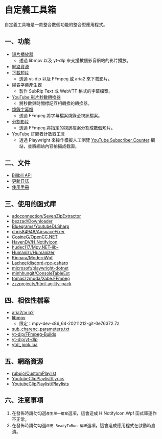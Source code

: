# 自定義工具箱

自定義工具箱是一款整合數個功能的整合型應用程式。

## 一、功能

- [短片播放器](MANUAL.md#一短片播放器)
  - 透過 libmpv 以及 yt-dlp 來支援數個影音網站的影片播放。
- [網路資源](MANUAL.md#二網路資源)
- [下載短片](MANUAL.md#三下載短片)
  - 透過 yt-dlp 以及 FFmpeg 或 aria2 來下載影片。
- [陽春字幕產生器](MANUAL.md#四陽春字幕產生器)
  - 製作 SubRip Text 或 WebVTT 格式的字幕檔案。
- [YouTube 影片秒數轉換器](MANUAL.md#五youtube-影片秒數轉換器)
  - 將秒數與時間標記互相轉換的轉換器。
- [燒錄字幕檔](MANUAL.md#六燒錄字幕檔)
  - 透過 FFmpeg 將字幕檔案燒錄至視訊檔案。
- [分割影片](MANUAL.md#七分割影片)
  - 透過 FFmpeg 將指定的視訊檔案分割成數個短片。
- [YouTube 訂閱者計數器工具](MANUAL.md#八youtube-訂閱者計數器工具)
  - 透過 Playwright 來操作模擬人工瀏覽 [YouTube Subscriber Counter](https://subscribercounter.com) 網站，並將網站內容拍攝成截圖。

## 二、文件

- [Bilibili API](BilibiliApi/README.md)
- [更新日誌](CHANGELOG.md)
- [使用手冊](MANUAL.md)

## 三、使用的函式庫

- [adoconnection/SevenZipExtractor](https://github.com/adoconnection/SevenZipExtractor)
- [bezzad/Downloader](https://github.com/bezzad/Downloader)
- [Bluegrams/YoutubeDLSharp](https://github.com/Bluegrams/YoutubeDLSharp)
- [chris84948/AirspaceFixer](https://github.com/chris84948/AirspaceFixer)
- [CosineG/OpenCC.NET](https://github.com/CosineG/OpenCC.NET)
- [HavenDV/H.NotifyIcon](https://github.com/HavenDV/H.NotifyIcon)
- [hudec117/Mpv.NET-lib-](https://github.com/hudec117/Mpv.NET-lib-)
- [Humanizr/Humanizer](https://github.com/Humanizr/Humanizer)
- [Kinnara/ModernWpf](https://github.com/Kinnara/ModernWpf)
- [Lachee/discord-rpc-csharp](https://github.com/Lachee/discord-rpc-csharp)
- [microsoft/playwright-dotnet](https://github.com/microsoft/playwright-dotnet)
- [minhhungit/ConsoleTableExt](https://github.com/minhhungit/ConsoleTableExt)
- [tomaszzmuda/Xabe.FFmpeg](https://github.com/tomaszzmuda/Xabe.FFmpeg)
- [zzzprojects/html-agility-pack](https://github.com/zzzprojects/html-agility-pack)

## 四、相依性檔案

- [aria2/aria2](https://github.com/aria2/aria2)
- [libmpv](https://sourceforge.net/projects/mpv-player-windows/files/libmpv/)
  - 限定：mpv-dev-x86_64-20211212-git-0e76372.7z
- [sub_charenc_parameters.txt](https://trac.ffmpeg.org/attachment/ticket/2431/sub_charenc_parameters.txt)
- [yt-dlp/FFmpeg-Builds](https://github.com/yt-dlp/FFmpeg-Builds)
- [yt-dlp/yt-dlp](https://github.com/yt-dlp/yt-dlp)
- [ytdl_jook.lua](https://github.com/mpv-player/mpv/blob/master/player/lua/ytdl_hook.lua)

## 五、網路資源

- [rubujo/CustomPlaylist](https://github.com/rubujo/CustomPlaylist)
- [YoutubeClipPlaylist/Lyrics](https://github.com/YoutubeClipPlaylist/Lyrics)
- [YoutubeClipPlaylist/Playlists](https://github.com/YoutubeClipPlaylist/Playlists)

## 六、注意事項

1. 在發佈時請勿勾選`產生單一檔案`選項，這會造成 H.NotifyIcon.Wpf 函式庫運作不正常。
2. 在發佈時請勿勾選`啟用 ReadyToRun 編譯`選項，這會造成應用程式在啟動時崩潰。